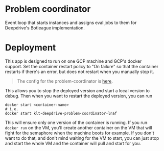 # Problem coordinator

Event loop that starts instances and assigns eval jobs to them for Deepdrive's
Botleague implementation.


# Deployment

This app is designed to run on one GCP machine and GCP's docker support.
Set the container restart policy to "On failure" so that the container restarts
if there's an error, but does not restart when you manually stop it.

> The config for the problem-coordinator is [here](cloud_configs/create-problem-coordinator.http). 

This allows you to stop the deployed version and start a local version to debug.
Then when you want to restart the deployed version, you can run

```
docker start <container-name>
# i.e.
docker start klt-deepdrive-problem-coordinator-lnaf
```

This will ensure only one version of the container is running. If you run 
`docker run` on the VM, you'll create another container on the VM
that will fight for the semaphore when the machine boots for example. If you 
don't want to do that, and don't mind waiting for the VM to start, you can
just stop and start the whole VM and the container will pull and start for you.


